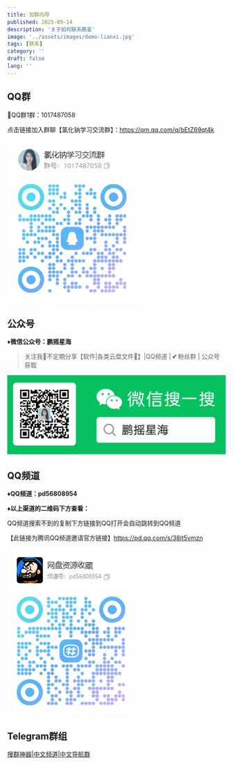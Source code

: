```yaml
---
title: 加群向导
published: 2025-09-14
description: '关于如何联系鹏星'
image: '../assets/images/demo-lianxi.jpg'
tags: [联系]
category: ''
draft: false 
lang: ''
---
```


## QQ群

🐧QQ群1群：1017487058 

点击链接加入群聊【氯化钠学习交流群】：https://qm.qq.com/q/bEtZ69qt4k

![image-20250914131208454](../assets/images/image-20250914131208454.png)

## 公众号

**♦微信公众号：鹏摇星海**

>  关注我👀不定期分享【软件|各类云盘文件📂】|QQ频道 | 💕 粉丝群 | 公众号获取

![image-20250914130846562](../assets/images/image-20250914130846562.png)

## QQ频道

**♦QQ频道：pd56808954**

**♦以上渠道的二维码下方查看：**

QQ频道搜索不到的复制下方链接到QQ打开会自动跳转到QQ频道

【此链接为腾讯QQ频道邀请官方链接】https://pd.qq.com/s/38it5vmzn

![image-20250914131257090](../assets/images/image-20250914131257090.png)

## Telegram群组

[搜群神器|中文频道|中文导航群](https://t.me/naclzy)